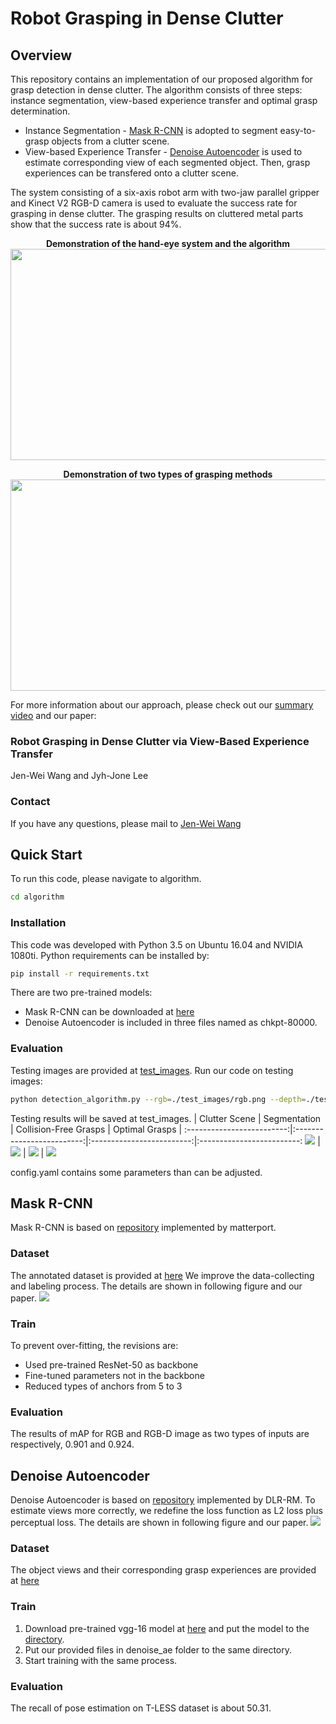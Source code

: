 # Robot Grasping in Dense Clutter

## Overview
This repository contains an implementation of our proposed algorithm for grasp detection in dense clutter. The algorithm consists of three steps: instance segmentation, view-based experience transfer and optimal grasp determination.

* Instance Segmentation - [Mask R-CNN](#mask-r-cnn) is adopted to segment easy-to-grasp objects from a clutter scene.
* View-based Experience Transfer - [Denoise Autoencoder](#denoise-autoencoder) is used to estimate corresponding view of each segmented object. Then, grasp experiences can be transfered onto a clutter scene.

The system consisting of a six-axis robot arm with two-jaw parallel gripper and Kinect V2 RGB-D camera is used to evaluate the success rate for grasping in dense clutter. The grasping results on cluttered metal parts show that the success rate is about 94%.

<p align = "center">
    <b>Demonstration of the hand-eye system and the algorithm</b><br>
    <img src="images/demo.gif" width="600" height="338">
</p>
<p align = "center">
    <b>Demonstration of two types of grasping methods</b><br>
    <img src="images/demo_ext.gif" width="600" height="338">
</p>

For more information about our approach, please check out our [summary video](https://youtu.be/Xo3BYjhgWlg) and our paper:

### Robot Grasping in Dense Clutter via View-Based Experience Transfer
Jen-Wei Wang and Jyh-Jone Lee
### Contact
If you have any questions, please mail to [Jen-Wei Wang](mailto:r06522620@ntu.edu.tw)

## Quick Start
To run this code, please navigate to algorithm.
```bash
cd algorithm
```
### Installation
This code was developed with Python 3.5 on Ubuntu 16.04 and NVIDIA 1080ti.
Python requirements can be installed by:
```bash
pip install -r requirements.txt
```
There are two pre-trained models:
* Mask R-CNN can be downloaded at [here](https://drive.google.com/file/d/1lfP87WK6hXAL0mXCnAIlUuIO8tYX4uXK/view?usp=sharing)
* Denoise Autoencoder is included in three files named as chkpt-80000.

### Evaluation
Testing images are provided at [test_images](https://github.com/WilliamWang303/dense-clutter-grasp/tree/master/algorithm/test_images).
Run our code on testing images:
```bash
python detection_algorithm.py --rgb=./test_images/rgb.png --depth=./test_images/depth.png
```
Testing results will be saved at test_images.
| Clutter Scene | Segmentation | Collision-Free Grasps | Optimal Grasps |
:-------------------------:|:-------------------------:|:-------------------------:|:-------------------------:
![](images/input_image_crop.png) | ![](images/segmentation.png) | ![](images/collision_free.png) | ![](images/optimal_grasp.png)

config.yaml contains some parameters than can be adjusted.

## Mask R-CNN
Mask R-CNN is based on [repository](https://github.com/matterport/Mask_RCNN) implemented by matterport.

### Dataset
The annotated dataset is provided at [here](https://drive.google.com/drive/folders/1BXdSlEGf4vv-rUGe0l05_tXoTxrMbwU1?usp=sharing)
We improve the data-collecting and labeling process. The details are shown in following figure and our paper.
![](images/mask-rcnn_data.png)

### Train
To prevent over-fitting, the revisions are:
* Used pre-trained ResNet-50 as backbone
* Fine-tuned parameters not in the backbone
* Reduced types of anchors from 5 to 3

### Evaluation
The results of mAP for RGB and RGB-D image as two types of inputs are respectively, 0.901 and 0.924.

## Denoise Autoencoder
Denoise Autoencoder is based on [repository](https://github.com/DLR-RM/AugmentedAutoencoder) implemented by DLR-RM.
To estimate views more correctly, we redefine the loss function as L2 loss plus perceptual loss. The details are shown in following figure and our paper.
![](images/ae.png)

### Dataset
The object views and their corresponding grasp experiences are provided at [here](https://drive.google.com/drive/folders/11vckK7rj3Ahlt9ytszu75ZIDbyNlRu2P?usp=sharing)

### Train
1. Download pre-trained vgg-16 model at [here](https://drive.google.com/file/d/1sPQPy8hudhlaVKGl4awWb60ydJmk-SP-/view?usp=sharing) and put the model to the [directory](https://github.com/DLR-RM/AugmentedAutoencoder/tree/master/auto_pose/ae).
2. Put our provided files in denoise_ae folder to the same directory.
3. Start training with the same process.

### Evaluation
The recall of pose estimation on T-LESS dataset is about 50.31.

